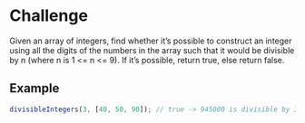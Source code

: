 # Challenge

Given an array of integers, find whether it’s possible to construct an integer using all the digits of the numbers in the array such that it would be divisible by n (where n is 1 <= n <= 9). If it’s possible, return true, else return false.

## Example

```js
divisibleIntegers(3, [40, 50, 90]); // true -> 945000 is divisible by 3
```
